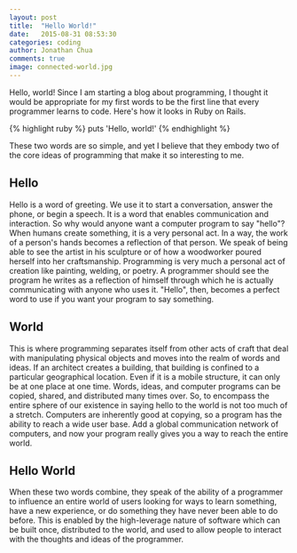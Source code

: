 ```yaml
---
layout: post
title:  "Hello World!"
date:   2015-08-31 08:53:30
categories: coding
author: Jonathan Chua
comments: true
image: connected-world.jpg
---
```


Hello, world!
Since I am starting a blog about programming, I thought it would be appropriate for my first words to be the first line that every programmer learns to code. Here's how it looks in Ruby on Rails.

{% highlight ruby %}
puts 'Hello, world!'
{% endhighlight %}

These two words are so simple, and yet I believe that they embody two of the core ideas of programming that make it so interesting to me. 

<h2>
Hello
</h2>
Hello is a word of greeting. We use it to start a conversation, answer the phone, or begin a speech. It is a word that enables communication and interaction. So why would anyone want a computer program to say "hello"? When humans create something, it is a very personal act. In a way, the work of a person's hands becomes a reflection of that person. We speak of being able to see the artist in his sculpture or of how a woodworker poured herself into her craftsmanship. Programming is very much a personal act of creation like painting, welding, or poetry. A programmer should see the program he writes as a reflection of himself through which he is actually communicating with anyone who uses it. "Hello", then, becomes a perfect word to use if you want your program to say something.
<h2>
World
</h2>
This is where programming separates itself from other acts of craft that deal with manipulating physical objects and moves into the realm of words and ideas. If an architect creates a building, that building is confined to a particular geographical location. Even if it is a mobile structure, it can only be at one place at one time. Words, ideas, and computer programs can be copied, shared, and distributed many times over. So, to encompass the entire sphere of our existence in saying hello to the world is not too much of a stretch. Computers are inherently good at copying, so a program has the ability to reach a wide user base. Add a global communication network of computers, and now your program really gives you a way to reach the entire world.
<h2>
Hello World
</h2>
When these two words combine, they speak of the ability of a programmer to influence an entire world of users looking for ways to learn something, have a new experience, or do something they have never been able to do before. This is enabled by the high-leverage nature of software which can be built once, distributed to the world, and used to allow people to interact with the thoughts and ideas of the programmer.

